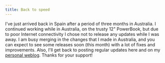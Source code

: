 ```yaml
---
title: Back to speed
---
```


I've just arrived back in Spain after a period of three months in Australia. I continued working while in Australia, on the trusty 12" PowerBook, but due to poor Internet connectivity I chose not to release any updates while I was away. I am busy merging in the changes that I made in Australia, and you can expect to see some releases soon (this month) with a lot of fixes and improvements. Also, I'll get back to posting regular updates here and on my [personal weblog](http://colaiuta.net/). Thanks for your support!
